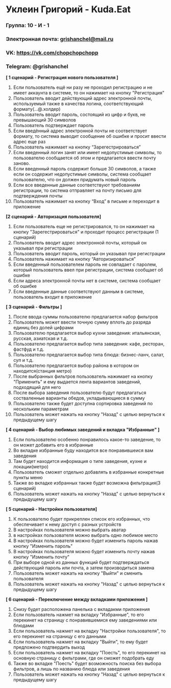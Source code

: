 # Уклеин Григорий - Kuda.Eat

### Группа: 10 - И - 1
### Электронная почта: grishanchel@mail.ru
### VK: https://vk.com/chopchopchopp
### Telegram: @grishanchel

**[ 1 сценарий - Регистрация нового пользователя ]**

1. Если пользователь ещё ни разу не проходил регистрацию и не имеет аккаунта в системе, то он нажимает на кнопку "Регистрация"
2. Пользователь вводит действующий адрес электронной почты, используемый также в качества логина, соответствующий формату(...@.холдер)
3. Пользователь вводит пароль, состоящий из цифр и букв, не превышающий 30 символов
4. Пользователь подтверждает пароль
5. Если введённый адрес электронной почты не соответствует формату, то система выводит сообщение об ошибке и просит ввести адрес еще раз
6. Пользователь нажимает на кнопку “Зарегестрироваться”
7. Если введенный логин занят или имеет недопустимые символы, то пользователю сообщается об этом и предлагается ввести почту заново.
8. Если введенный пароль содержит больше 30 символов, а также если он содержит недопустимые символы, система сообщает пользователю, что он должен придумать новый пароль
9. Если все введенные данные соответствуют требованиям регистрации, то система отправляет на почту письмо для подтверждения почты
10. Пользователь нажимает на кнопку “Вход” в письме и переходит в приложение


**[2 сценарий - Авторизация пользователя]**

1. Если пользователь еще не регистрировался, то он нажимает на кнопку "Зарегестрироваться" и проходит процесс регистрации (1 сценарий)
2. Пользователь вводит адрес электронной почты, который он указывал при регистрации
3. Пользователь вводит пароль, который он указывал при регистрации
4. Пользователь нажимает на кнопку “Авторизироваться”
5. Если введенный пользователем пароль не совпадает с паролем, который пользователь ввел при регистрации, система сообщает об ошибке
6. Если адреса электронной почты нет в системе, система сообщает об ошибке
7. Если введенные данные соответствуют данным в системе, пользователь входит в приложение


**[ 3 сценарий - Фильтры ]**

1. После ввода суммы пользователю предлагается набор фильтров
2. Пользователь может ввести точную сумму вплоть до разряда единиц без долей цифрами
3. Пользователю предлагается выбор кухни заведения: итальянская, русская, азиатская и т.д.
3. Пользователю предлагается выбор типа заведения: кафе, ресторан, фастфуд и т.д.
4. Пользователю предлагается выбор типа блюда: бизнес-ланч, салат, суп и т.д.
5. Пользователю предлагается выбор района в котором он находится(станция метро)
6. После выбранных фильтров пользователь нажимает на кнопку "Применить" и ему выдается лента вариантов заведений, подходящий для него
7. После выбора заведения пользователю будут предлагаться состваленные варианты обедов, укладывающиеся в сумму
8. Пользователю также будет доступна сортировка заведений по нескольким параметрам
9. Пользователь может нажать на кнопку "Назад" с целью вернуться к предыдущему шагу


**[ 4 сценарий - Выбор любимых заведений и вкладка "Избранные" ]**

1. Если пользователю особенно понравилось какое-то заведение, то он может добавить его в избранные
2. Во вкладке избранные буду находится все понравившеися вам заведения
3. Там будет находится информация о типе заведения, кухне и локации(метро)
4. Пользователь сможет отдельно добавлять в избранные конкретные пункты меню
5. Также во вкладке избранных также будет возможна фильтрация(3 сценарий)
6. Пользователь может нажать на кнопку "Назад" с целью вернуться к предыдущему шагу


**[ 5 сценарий - Настройки пользователя]**

1. К пользователю будет прикреплен список его избранных, что обеспечивает к нему доступ с разных устройств
2. В настройках пользователя можно выбрать аватар
3. в настройках пользователя можно выбрать одно любимое место
4. В настройках пользователя можно будет изменить пароль нажав кнопку "Изменить пароль"
5. В настройках пользователя можно будет изменить почту нажав кнопку "Изменить почту"
6. При выборе одной из данных функций будет подтверждаться действующий пароль или почта, а затем производиться замена
7. Пользователь может нажать на кнопку "Выйти" и сменить пользователя
8. Пользователь может нажать на кнопку "Назад" с целью вернуться к предыдущему шагу


**[ 6 сценарий - Переключение между вкладками приложения ]**

1. Снизу будет расположена панелька с вкладакми приложения
2. Если пользователь нажмет на вкладку "Избранные", то его перекинет на страницу с понравившемися ему заведениями или блюдами
3. Если пользователь нажмет на вкладку "Настройки пользователя", то его перекинет на страницу с его данными
4. Если пользователь нажмет на вкладку "Выйти", то ему будет предложено подтвердить выход
5. Если пользователь нажмет на вкладку "Поесть", то его перекинет на основную страницу с фильтрами, где он сможет подобрать еду
6. Также во вкладке "Поесть" будет возможность поиска без выбора фильтров, а лишь по названию блюда или заведения
7. Пользователь может нажать на кнопку "Назад" с целью вернуться к предыдущему шагу



